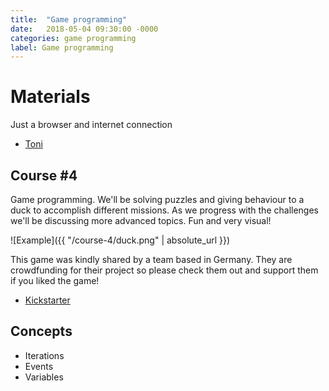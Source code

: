 ```yaml
---
title:  "Game programming"
date:   2018-05-04 09:30:00 -0000
categories: game programming
label: Game programming
---
```


# Materials
Just a browser and internet connection

*   [Toni](https://app.code-it-studio.de/course/step/4/44 "Duck game")
	
## Course #4
Game programming. We'll be solving puzzles and giving behaviour to a duck to accomplish different missions. As we progress with the challenges we'll be discussing more advanced topics. Fun and very visual! 

![Example]({{ "/course-4/duck.png" | absolute_url }})

This game was kindly shared by a team based in Germany. They are crowdfunding for their project so please check them out and support them if you liked the game!
 
*   [Kickstarter](https://www.kickstarter.com/projects/code-it/code-it-spielend-programmieren-lernen "Crowdfunding campaing")

## Concepts
* Iterations
* Events
* Variables

